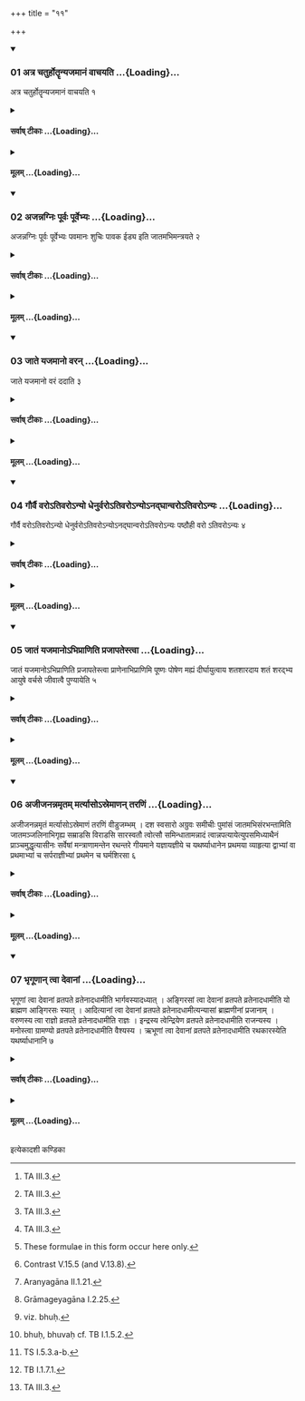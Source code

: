 +++
title = "११"

+++

<div class="js_include" includetitle="true" newlevelforh1="3" unfilled url="/vedAH_yajuH/taittirIyam/sUtram/ApastambaH/shrautam/vishvAsa-prastutiH/05/11/01_atra_chaturhotRRnyajamAnaM_vAchayati.md">
<details open><summary><h3>01 अत्र चतुर्होतॄन्यजमानं वाचयति ...{Loading}...</h3></summary>

अत्र चतुर्होतॄन्यजमानं वाचयति १
</details>
</div>
<div class="js_include collapsed" newlevelforh1="4" title="सर्वाष् टीकाः" unfilled url="/vedAH_yajuH/taittirIyam/sUtram/ApastambaH/shrautam/sarvASh_TIkAH/05/11/01_atra_chaturhotRRnyajamAnaM_vAchayati.md">
<details><summary><h4>सर्वाष् टीकाः ...{Loading}...</h4></summary>
<details><summary>थिते</summary>

1. At this stage the Adhvaryu makes the sacrificer recite the Caturhotr̥-formulae.[^1]


[^1]: TA III.3.
</details>
</details>
</div>
<div class="js_include collapsed" newlevelforh1="4" title="मूलम्" unfilled url="/vedAH_yajuH/taittirIyam/sUtram/ApastambaH/shrautam/mUlam/05/11/01_atra_chaturhotRRnyajamAnaM_vAchayati.md">
<details><summary><h4>मूलम् ...{Loading}...</h4></summary>

अत्र चतुर्होतॄन्यजमानं वाचयति १
</details>
</div>
<div class="js_include" includetitle="true" newlevelforh1="3" unfilled url="/vedAH_yajuH/taittirIyam/sUtram/ApastambaH/shrautam/vishvAsa-prastutiH/05/11/02_ajannagniH_pUrvaH_pUrvebhyaH.md">
<details open><summary><h3>02 अजन्नग्निः पूर्वः पूर्वेभ्यः ...{Loading}...</h3></summary>

अजन्नग्निः पूर्वः पूर्वेभ्यः पवमानः शुचिः पावक ईड्य इति जातमभिमन्त्रयते २
</details>
</div>
<div class="js_include collapsed" newlevelforh1="4" title="सर्वाष् टीकाः" unfilled url="/vedAH_yajuH/taittirIyam/sUtram/ApastambaH/shrautam/sarvASh_TIkAH/05/11/02_ajannagniH_pUrvaH_pUrvebhyaH.md">
<details><summary><h4>सर्वाष् टीकाः ...{Loading}...</h4></summary>
<details><summary>थिते</summary>

2. With ajannagniḥ purvaḥ...[^1] he (the Adhvaryu) addresses (the fire after it is) produced.  

[^1]: Cp. KS VII.13.
</details>
</details>
</div>
<div class="js_include collapsed" newlevelforh1="4" title="मूलम्" unfilled url="/vedAH_yajuH/taittirIyam/sUtram/ApastambaH/shrautam/mUlam/05/11/02_ajannagniH_pUrvaH_pUrvebhyaH.md">
<details><summary><h4>मूलम् ...{Loading}...</h4></summary>

अजन्नग्निः पूर्वः पूर्वेभ्यः पवमानः शुचिः पावक ईड्य इति जातमभिमन्त्रयते २
</details>
</div>
<div class="js_include" includetitle="true" newlevelforh1="3" unfilled url="/vedAH_yajuH/taittirIyam/sUtram/ApastambaH/shrautam/vishvAsa-prastutiH/05/11/03_jAte_yajamAno_varan.md">
<details open><summary><h3>03 जाते यजमानो वरन् ...{Loading}...</h3></summary>

जाते यजमानो वरं ददाति ३
</details>
</div>
<div class="js_include collapsed" newlevelforh1="4" title="सर्वाष् टीकाः" unfilled url="/vedAH_yajuH/taittirIyam/sUtram/ApastambaH/shrautam/sarvASh_TIkAH/05/11/03_jAte_yajamAno_varan.md">
<details><summary><h4>सर्वाष् टीकाः ...{Loading}...</h4></summary>
<details><summary>थिते</summary>

3. After (the fire) is produced, the sacrificer gives a boon (chosen gift) (to the Adhvaryu).
</details>
</details>
</div>
<div class="js_include collapsed" newlevelforh1="4" title="मूलम्" unfilled url="/vedAH_yajuH/taittirIyam/sUtram/ApastambaH/shrautam/mUlam/05/11/03_jAte_yajamAno_varan.md">
<details><summary><h4>मूलम् ...{Loading}...</h4></summary>

जाते यजमानो वरं ददाति ३
</details>
</div>
<div class="js_include" includetitle="true" newlevelforh1="3" unfilled url="/vedAH_yajuH/taittirIyam/sUtram/ApastambaH/shrautam/vishvAsa-prastutiH/05/11/04_gaurvai_varo-tivaro-nyo_dhenurvaro-tivaro-nyo-nadghAnvaro-tivaro-nyaH.md">
<details open><summary><h3>04 गौर्वै वरोऽतिवरोऽन्यो धेनुर्वरोऽतिवरोऽन्योऽनद्घान्वरोऽतिवरोऽन्यः ...{Loading}...</h3></summary>

गौर्वै वरोऽतिवरोऽन्यो धेनुर्वरोऽतिवरोऽन्योऽनद्घान्वरोऽतिवरोऽन्यः पष्ठौही वरो ऽतिवरोऽन्यः ४
</details>
</div>
<div class="js_include collapsed" newlevelforh1="4" title="सर्वाष् टीकाः" unfilled url="/vedAH_yajuH/taittirIyam/sUtram/ApastambaH/shrautam/sarvASh_TIkAH/05/11/04_gaurvai_varo-tivaro-nyo_dhenurvaro-tivaro-nyo-nadghAnvaro-tivaro-nyaH.md">
<details><summary><h4>सर्वाष् टीकाः ...{Loading}...</h4></summary>
<details><summary>थिते</summary>

4. A bull is indeed a boon; any other (animal) is a redundant boon; a milch-cow is a boon; any other (animal) is a redundant boon; an ox is a boon; any other (animal) is a redundant boon; a cow pregnant for the first time is a boon, any other (animal) is a redundant boon.
</details>
</details>
</div>
<div class="js_include collapsed" newlevelforh1="4" title="मूलम्" unfilled url="/vedAH_yajuH/taittirIyam/sUtram/ApastambaH/shrautam/mUlam/05/11/04_gaurvai_varo-tivaro-nyo_dhenurvaro-tivaro-nyo-nadghAnvaro-tivaro-nyaH.md">
<details><summary><h4>मूलम् ...{Loading}...</h4></summary>

गौर्वै वरोऽतिवरोऽन्यो धेनुर्वरोऽतिवरोऽन्योऽनद्घान्वरोऽतिवरोऽन्यः पष्ठौही वरो ऽतिवरोऽन्यः ४
</details>
</div>
<div class="js_include" includetitle="true" newlevelforh1="3" unfilled url="/vedAH_yajuH/taittirIyam/sUtram/ApastambaH/shrautam/vishvAsa-prastutiH/05/11/05_jAtaM_yajamAno-bhiprANiti_prajApatestvA.md">
<details open><summary><h3>05 जातं यजमानोऽभिप्राणिति प्रजापतेस्त्वा ...{Loading}...</h3></summary>

जातं यजमानोऽभिप्राणिति प्रजापतेस्त्वा प्राणेनाभिप्राणिमि पूष्णः पोषेण मह्यं दीर्घायुत्वाय शतशारदाय शतं शरद्भ्य आयुषे वर्चसे जीवात्वै पुण्यायेति ५
</details>
</div>
<div class="js_include collapsed" newlevelforh1="4" title="सर्वाष् टीकाः" unfilled url="/vedAH_yajuH/taittirIyam/sUtram/ApastambaH/shrautam/sarvASh_TIkAH/05/11/05_jAtaM_yajamAno-bhiprANiti_prajApatestvA.md">
<details><summary><h4>सर्वाष् टीकाः ...{Loading}...</h4></summary>
<details><summary>थिते</summary>

5. With prajāpatestvā prāṇena...[^1] the sacrificer breathes over the fire after it has been produced.  


[^1]: TB I.2.1.19-20.
</details>
</details>
</div>
<div class="js_include collapsed" newlevelforh1="4" title="मूलम्" unfilled url="/vedAH_yajuH/taittirIyam/sUtram/ApastambaH/shrautam/mUlam/05/11/05_jAtaM_yajamAno-bhiprANiti_prajApatestvA.md">
<details><summary><h4>मूलम् ...{Loading}...</h4></summary>

जातं यजमानोऽभिप्राणिति प्रजापतेस्त्वा प्राणेनाभिप्राणिमि पूष्णः पोषेण मह्यं दीर्घायुत्वाय शतशारदाय शतं शरद्भ्य आयुषे वर्चसे जीवात्वै पुण्यायेति ५
</details>
</div>
<div class="js_include" includetitle="true" newlevelforh1="3" unfilled url="/vedAH_yajuH/taittirIyam/sUtram/ApastambaH/shrautam/vishvAsa-prastutiH/05/11/06_ajIjanannamRtam_martyAso-sremANan_taraNiM.md">
<details open><summary><h3>06 अजीजनन्नमृतम् मर्त्यासोऽस्रेमाणन् तरणिं ...{Loading}...</h3></summary>

अजीजनन्नमृतं मर्त्यासोऽस्रेमाणं तरणिं वीडुजम्भम् । दश स्वसारो अग्रुवः समीचीः पुमांसं जातमभिसंरभन्तामिति जातमञ्जलिनाभिगृह्य सम्राडसि विराडसि सारस्वतौ त्वोत्सौ समिन्धातामन्नादं त्वान्नपत्यायेत्युपसमिध्याथैनं प्राञ्चमुद्धृत्यासीनः सर्वेषां मन्त्राणामन्तेन रथन्तरे गीयमाने यज्ञायज्ञीये च यथर्ष्याधानेन प्रथमया व्याहृत्या द्वाभ्यां वा प्रथमाभ्यां च सर्पराज्ञीभ्यां प्रथमेन च घर्मशिरसा ६
</details>
</div>
<div class="js_include collapsed" newlevelforh1="4" title="सर्वाष् टीकाः" unfilled url="/vedAH_yajuH/taittirIyam/sUtram/ApastambaH/shrautam/sarvASh_TIkAH/05/11/06_ajIjanannamRtam_martyAso-sremANan_taraNiM.md">
<details><summary><h4>सर्वाष् टीकाः ...{Loading}...</h4></summary>
<details><summary>थिते</summary>

6. With ajījanannamr̥tam...[^1] having held the produced fire (in an earthen vessel) by means of his folded hands, with samrādasi virādasi...[^2] having enkindled it, then having lifted it towards the east, remaining seated,[^3] (the Adhvaryu) should place it on the materials while Rathantara[^4] and Yajñāyajñīya[^5] sāmans are being sung, at the end of all the formulae, with the establishment formula according to the sage (of the sacrificer), with first sacred utterance (vyāhr̥ti),[^6] or two sacred utterances[^7] with the first two Sārparājñi verses[^8] and with the first Gharmaśiras formula.[^9]  


[^1]: TB I.2.1.19.

[^2]: These formulae in this form occur here only.  

[^3]: Contrast V.15.5 (and V.13.8).  

[^4]: Aranyagāna II.1.21.  

[^5]: Grāmageyagāna I.2.25.  

[^6]: viz. bhuḥ.  

[^7]: bhuḥ, bhuvaḥ cf. TB I.1.5.2.  

[^8]: TS I.5.3.a-b.  

[^9]: TB I.1.7.1.
</details>
</details>
</div>
<div class="js_include collapsed" newlevelforh1="4" title="मूलम्" unfilled url="/vedAH_yajuH/taittirIyam/sUtram/ApastambaH/shrautam/mUlam/05/11/06_ajIjanannamRtam_martyAso-sremANan_taraNiM.md">
<details><summary><h4>मूलम् ...{Loading}...</h4></summary>

अजीजनन्नमृतं मर्त्यासोऽस्रेमाणं तरणिं वीडुजम्भम् । दश स्वसारो अग्रुवः समीचीः पुमांसं जातमभिसंरभन्तामिति जातमञ्जलिनाभिगृह्य सम्राडसि विराडसि सारस्वतौ त्वोत्सौ समिन्धातामन्नादं त्वान्नपत्यायेत्युपसमिध्याथैनं प्राञ्चमुद्धृत्यासीनः सर्वेषां मन्त्राणामन्तेन रथन्तरे गीयमाने यज्ञायज्ञीये च यथर्ष्याधानेन प्रथमया व्याहृत्या द्वाभ्यां वा प्रथमाभ्यां च सर्पराज्ञीभ्यां प्रथमेन च घर्मशिरसा ६
</details>
</div>
<div class="js_include" includetitle="true" newlevelforh1="3" unfilled url="/vedAH_yajuH/taittirIyam/sUtram/ApastambaH/shrautam/vishvAsa-prastutiH/05/11/07_bhRgUNAn_tvA_devAnAM.md">
<details open><summary><h3>07 भृगूणान् त्वा देवानां ...{Loading}...</h3></summary>

भृगूणां त्वा देवानां व्रतपते व्रतेनादधामीति भार्गवस्यादध्यात् । अङ्गिरसां त्वा देवानां व्रतपते व्रतेनादधामीति यो ब्राह्मण आङ्गिरसः स्यात् । आदित्यानां त्वा देवानां व्रतपते व्रतेनादधामीत्यन्यासां ब्राह्मणीनां प्रजानाम् । वरुणस्य त्वा राज्ञो व्रतपते व्रतेनादधामीति राज्ञः । इन्द्रस्य त्वेन्द्रियेण व्रतपते व्रतेनादधामीति राजन्यस्य । मनोस्त्वा ग्रामण्यो व्रतपते व्रतेनादधामीति वैश्यस्य । ऋभूणां त्वा देवानां व्रतपते व्रतेनादधामीति रथकारस्येति यथर्ष्याधानानि ७
</details>
</div>
<div class="js_include collapsed" newlevelforh1="4" title="सर्वाष् टीकाः" unfilled url="/vedAH_yajuH/taittirIyam/sUtram/ApastambaH/shrautam/sarvASh_TIkAH/05/11/07_bhRgUNAn_tvA_devAnAM.md">
<details><summary><h4>सर्वाष् टीकाः ...{Loading}...</h4></summary>
<details><summary>थिते</summary>

7. With bhr̥gūṇām tvā devānāṁ vratapate vratenādadhāmi he should place (the fire) of (a sacrificer) belonging to Bhr̥gu's family; with angirasāṁ... he should place... who belongs to Āṅgirasa family; with ādityānāṁ... (he should place...) of other Brāhmaṇa-people; with varuṇasya... (he should place...) of a king; with indrasya... (he should place...) of a Kṣatriya; with
manoḥ... (he should place...) of a Vaiśya; with r̥bhūṇāṁ...[^1] (he should place...) of a chariot-maker-these are the (formulae for) establishment (of fire) in accordance with the sages.  

[^1]: TB I.1.4.8.
</details>
</details>
</div>
<div class="js_include collapsed" newlevelforh1="4" title="मूलम्" unfilled url="/vedAH_yajuH/taittirIyam/sUtram/ApastambaH/shrautam/mUlam/05/11/07_bhRgUNAn_tvA_devAnAM.md">
<details><summary><h4>मूलम् ...{Loading}...</h4></summary>

भृगूणां त्वा देवानां व्रतपते व्रतेनादधामीति भार्गवस्यादध्यात् । अङ्गिरसां त्वा देवानां व्रतपते व्रतेनादधामीति यो ब्राह्मण आङ्गिरसः स्यात् । आदित्यानां त्वा देवानां व्रतपते व्रतेनादधामीत्यन्यासां ब्राह्मणीनां प्रजानाम् । वरुणस्य त्वा राज्ञो व्रतपते व्रतेनादधामीति राज्ञः । इन्द्रस्य त्वेन्द्रियेण व्रतपते व्रतेनादधामीति राजन्यस्य । मनोस्त्वा ग्रामण्यो व्रतपते व्रतेनादधामीति वैश्यस्य । ऋभूणां त्वा देवानां व्रतपते व्रतेनादधामीति रथकारस्येति यथर्ष्याधानानि ७
</details>
</div>





  
इत्येकादशी कण्डिका 
